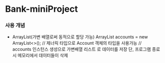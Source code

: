 # Bank-miniProject

### 사용 개념
- ArrayList(가변 배열로써 동적으로 할당 가능)
ArrayList<Account> accounts = new ArrayList<>();
// 제너릭 타입으로 Account 객체의 타입을 사용가능 
// accounts 인스턴스 생성으로 가변배열 리스트 로 데이터를 저장 단, 프로그램 종료시 메모리에서 데이터들이 삭제

